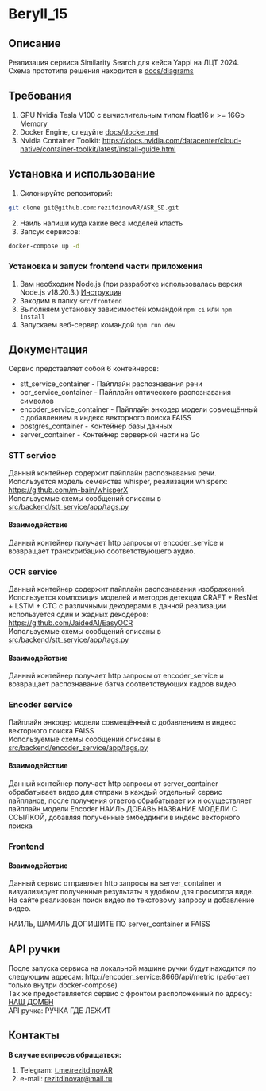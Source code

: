 # Beryll_15

## Описание
Реализация сервиса Similarity Search для кейса Yappi на ЛЦТ 2024.
Схема прототипа решения находится в [docs/diagrams](./docs/diagrams/1.png)

## Требования
1. GPU Nvidia Tesla V100 с вычислительным типом float16 и >= 16Gb Memory
2. Docker Engine, следуйте [docs/docker.md](./docs/docker.md)
3. Nvidia Container Toolkit: https://docs.nvidia.com/datacenter/cloud-native/container-toolkit/latest/install-guide.html

## Установка и использование
1. Склонируйте репозиторий:
  ```bash
  git clone git@github.com:rezitdinovAR/ASR_SD.git
  ```
2. Наиль напиши куда какие веса моделей класть
3. Запсук сервисов:
  ```bash
  docker-compose up -d
  ```

### Установка и запуск frontend части приложения

1. Вам необходим Node.js (при разработке использовалась версия Node.js v18.20.3.) [Инструкция](https://nodejs.org/en/download/package-manager)
2. Заходим в папку `src/frontend`
3. Выполняем установку зависимостей командой `npm ci` или `npm install`
4. Запускаем веб-сервер командой `npm run dev`

## Документация
Сервис представляет собой 6 контейнеров:
- stt_service_container - Пайплайн распознавания речи
- ocr_service_container - Пайплайн оптического распознавания символов
- encoder_service_container - Пайплайн энкодер модели совмещённый с добавлением в индекс векторного поиска FAISS
- postgres_container - Контейнер базы данных
- server_container - Контейнер серверной части на Go

### STT service
Данный контейнер содержит пайплайн распознавания речи. Используется модель семейства whisper, реализации whisperx: https://github.com/m-bain/whisperX <br />
Используемые схемы сообщений описаны в [src/backend/stt_service/app/tags.py](./src/backend/stt_service/app/tags.py)

#### Взаимодействие
Данный контейнер получает http запросы от encoder_service и возвращает транскрибацию соответствующего аудио.

### OCR service
Данный контейнер содержит пайплайн распознавания изображений. Используется композиция моделей и методов детекции CRAFT + ResNet + LSTM + CTC с различными декодерами в данной реализации используется один и жадных декодеров: https://github.com/JaidedAI/EasyOCR<br />
Используемые схемы сообщений описаны в [src/backend/stt_service/app/tags.py](./src/backend/ocr_service/app/tags.py)

#### Взаимодействие
Данный контейнер получает http запросы от encoder_service и возвращает распознавание батча соответствующих кадров видео.

### Encoder service
Пайплайн энкодер модели совмещённый с добавлением в индекс векторного поиска FAISS<br />
Используемые схемы сообщений описаны в [src/backend/encoder_service/app/tags.py](./src/backend/encoder_service/app/tags.py)

#### Взаимодействие
Данный контейнер получает http запросы от server_container обрабатывает видео для отпраки в каждый отдельный сервис пайпланов, после получения ответов обрабатывает их и осуществляет пайплайн модели Encoder НАИЛЬ ДОБАВЬ НАЗВАНИЕ МОДЕЛИ С ССЫЛКОЙ, добавляя полученные эмбеддинги в индекс векторного поиска

### Frontend

#### Взаимодействие

Данный сервис отправляет http запросы на server_container и визуализирует полученные результаты в удобном для просмотра виде. На сайте реализован поиск видео по текстовому запросу и добавление видео.


НАИЛЬ, ШАМИЛЬ ДОПИШИТЕ ПО server_container и FAISS


## API ручки
После запуска сервиса на локальной машине ручки будут находится по следующим адресам: http://encoder_service:8666/api/metric (работает только внутри docker-compose) <br />
Так же предоставляется сервис с фронтом расположенный по адресу: [НАШ ДОМЕН](https://tts.v2.api.translate.tatar/video) <br />
API ручка: РУЧКА ГДЕ ЛЕЖИТ <br />

## Контакты
**В случае вопросов обращаться:**
1. Telegram: [t.me/rezitdinovAR](https://t.me/rezitdinovAR)
2. e-mail: rezitdinovar@mail.ru
